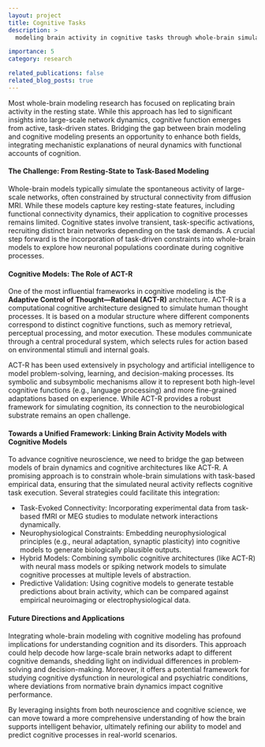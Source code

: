 ```yaml
---
layout: project
title: Cognitive Tasks
description: >
  modeling brain activity in cognitive tasks through whole-brain simulations

importance: 5
category: research

related_publications: false
related_blog_posts: true
---
```



Most whole-brain modeling research has focused on replicating brain activity in the resting state. While this approach
has led to significant insights into large-scale network dynamics, cognitive function emerges from active, task-driven
states. Bridging the gap between brain modeling and cognitive modeling presents an opportunity to enhance both fields,
integrating mechanistic explanations of neural dynamics with functional accounts of cognition.

#### The Challenge: From Resting-State to Task-Based Modeling

Whole-brain models typically simulate the spontaneous activity of large-scale networks, often constrained by structural
connectivity from diffusion MRI. While these models capture key resting-state features, including functional
connectivity dynamics, their application to cognitive processes remains limited. Cognitive states involve transient,
task-specific activations, recruiting distinct brain networks depending on the task demands. A crucial step forward is
the incorporation of task-driven constraints into whole-brain models to explore how neuronal populations coordinate
during cognitive processes.

#### Cognitive Models: The Role of ACT-R

One of the most influential frameworks in cognitive modeling is the **Adaptive Control of Thought—Rational (ACT-R)**
architecture. ACT-R is a computational cognitive architecture designed to simulate human thought processes. It is based
on a modular structure where different components correspond to distinct cognitive functions, such as memory retrieval,
perceptual processing, and motor execution. These modules communicate through a central procedural system, which selects
rules for action based on environmental stimuli and internal goals.

ACT-R has been used extensively in psychology and artificial intelligence to model problem-solving, learning, and
decision-making processes. Its symbolic and subsymbolic mechanisms allow it to represent both high-level cognitive
functions (e.g., language processing) and more fine-grained adaptations based on experience. While ACT-R provides a
robust framework for simulating cognition, its connection to the neurobiological substrate remains an open challenge.

#### Towards a Unified Framework: Linking Brain Activity Models with Cognitive Models

To advance cognitive neuroscience, we need to bridge the gap between models of brain dynamics and cognitive
architectures like ACT-R. A promising approach is to constrain whole-brain simulations with task-based empirical data,
ensuring that the simulated neural activity reflects cognitive task execution. Several strategies could facilitate this
integration:

- Task-Evoked Connectivity: Incorporating experimental data from task-based fMRI or MEG studies to modulate network
  interactions dynamically.
- Neurophysiological Constraints: Embedding neurophysiological principles (e.g., neural adaptation, synaptic plasticity)
  into cognitive models to generate biologically plausible outputs.
- Hybrid Models: Combining symbolic cognitive architectures (like ACT-R) with neural mass models or spiking network
  models to simulate cognitive processes at multiple levels of abstraction.
- Predictive Validation: Using cognitive models to generate testable predictions about brain activity, which can be
  compared against empirical neuroimaging or electrophysiological data.

#### Future Directions and Applications

Integrating whole-brain modeling with cognitive modeling has profound implications for understanding cognition and its
disorders. This approach could help decode how large-scale brain networks adapt to different cognitive demands, shedding
light on individual differences in problem-solving and decision-making. Moreover, it offers a potential framework for
studying cognitive dysfunction in neurological and psychiatric conditions, where deviations from normative brain
dynamics impact cognitive performance.

By leveraging insights from both neuroscience and cognitive science, we can move toward a more comprehensive
understanding of how the brain supports intelligent behavior, ultimately refining our ability to model and predict
cognitive processes in real-world scenarios.